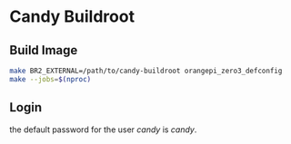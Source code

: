 # Candy Buildroot 

## Build Image

```bash
make BR2_EXTERNAL=/path/to/candy-buildroot orangepi_zero3_defconfig
make --jobs=$(nproc)
```

## Login

the default password for the user _candy_ is _candy_.
